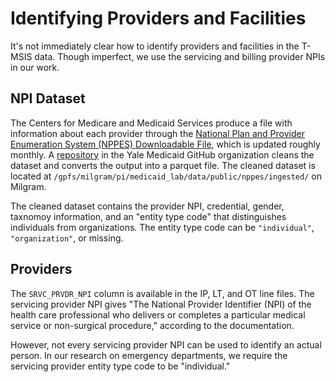 # Identifying Providers and Facilities

It's not immediately clear how to identify providers and facilities in the T-MSIS data. Though imperfect, we use the servicing and billing provider NPIs in our work.

## NPI Dataset

The Centers for Medicare and Medicaid Services produce a file with information about each provider through the [National Plan and Provider Enumeration System (NPPES) Downloadable File](https://www.cms.gov/medicare/regulations-guidance/administrative-simplification/data-dissemination), which is updated roughly monthly. A [repository](https://github.com/Yale-Medicaid/NPPES_NPI) in the Yale Medicaid GitHub organization cleans the dataset and converts the output into a parquet file. The cleaned dataset is located at `/gpfs/milgram/pi/medicaid_lab/data/public/nppes/ingested/` on Milgram.

The cleaned dataset contains the provider NPI, credential, gender, taxnomoy information, and an "entity type code" that distinguishes individuals from organizations. The entity type code can be `"individual"`, `"organization"`, or missing.

## Providers

The `SRVC_PRVDR_NPI` column is available in the IP, LT, and OT line files. The servicing provider NPI gives "The National Provider Identifier (NPI) of the health care professional who delivers or completes a particular medical service or non-surgical procedure," according to the documentation.

However, not every servicing provider NPI can be used to identify an actual person. In our research on emergency departments, we require the servicing provider entity type code to be "individual."
